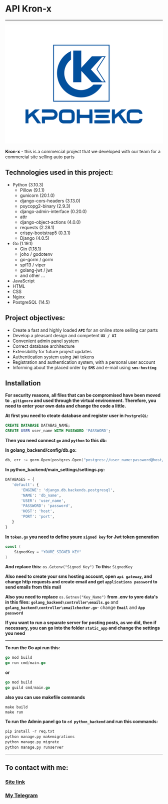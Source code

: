 # API Kron-x

---

![Logo](https://github.com/ivanovamir/API-Kron-x-with-Gin/blob/main/python_backend/media/data/photos/categories/™аЃ≠•™б_дЃвЃ_3pv38Ez.png)


**Kron-x** - this is a commercial project that we developed with our team for a commercial site selling auto parts

## Technologies used in this project:
- Python (3.10.3)
  - Pillow (9.1.1)
  - gunicorn (20.1.0)
  - django-cors-headers (3.13.0)
  - psycopg2-binary (2.9.3)
  - django-admin-interface (0.20.0)
  - attr
  - django-object-actions (4.0.0)
  - requests (2.28.1)
  - crispy-bootstrap5 (0.3.1)
  - Django (4.0.5)
- Go (1.19.1)
  - Gin (1.18.1)
  - joho / godotenv
  - go-gorm / gorm
  - spf13 / viper
  - golang-jwt / jwt
  - and other ...
- JavaScript
- HTML
- CSS
- Nginx
- PostgreSQL (14.5)


## Project objectives:
+ Create a fast and highly loaded **`API`** for an online store selling car parts
+ Develop a pleasant design and competent **`UX / UI`**
+ Convenient admin panel system
+ Correct database architecture
+ Extensibility for future project updates
+ Authentication system using **`JWT`** tokens
+ Registration and authentication system, with a personal user account
+ Informing about the placed order by **`SMS`** and e-mail using **`sms-hosting`**


## Installation

**For security reasons, all files that can be compromised have been moved to **`.gitignore`** and used through the virtual environment. Therefore, you need to enter your own data and change the code a little.**

**At first you need to cteate database and register user in `PostgreSQL`:**
```sql
CREATE DATABASE DATABAS_NAME;
CREATE USER user_name WITH PASSWORD 'PASSWORD';
```
**Then you need connect `go` and `python` to this db:**

**In golang_backend/config/db.go:**
```go
db, err := gorm.Open(postgres.Open("postgres://user_name:password@host/port")
```
**In python_backend/main_settings/settings.py:**
```python
DATABASES = {
   'default': {
       'ENGINE': 'django.db.backends.postgresql',
       'NAME': 'db_name',
       'USER': 'user_name',
       'PASSWORD': 'password',
       'HOST': 'host',
       'PORT': 'port',
   }
}
```

**In `token.go` you need to define youre `signed key` for Jwt token generation**
```go
const (
    SignedKey = "YOURE_SIGNED_KEY"
)
```

**And replace this:** `os.Getenv("Signed_Key")` **To this:** `SignedKey`

**Also need to create your sms hosting account, open `api gateway`, and change http requests and create email and get `applications password` to send emails from this mail**

**Also you need to replace** `os.Getnev("Key_Name")` **from .env to yore data's in this files:**
**`golang_backend\controller\emails.go`** and **`golang_backend\controller\emailchecker.go`**- change **`Email`** and **`App password`**

**If you want to run a separate server for posting posts, as we did, then if necessary, you can go into the folder `static_app` and change the settings you need**

---

**To run the Go api run this:**
```go
go mod build
go run cmd/main.go
```
**or**
```go
go mod build
go guild cmd/main.go
```
**also you can use makefile commands**
```
make build
make run
```


**To run the Admin panel go to `cd python_backend` and run this commands:**
```python
pip install -r req.txt
python manage.py makemigrations
python manage.py migrate
python manage.py runserver
```
___

## To contact with me:

### [Site link](https://kron-x.ru/)
### [My Telegram](https://t.me/amirich18)